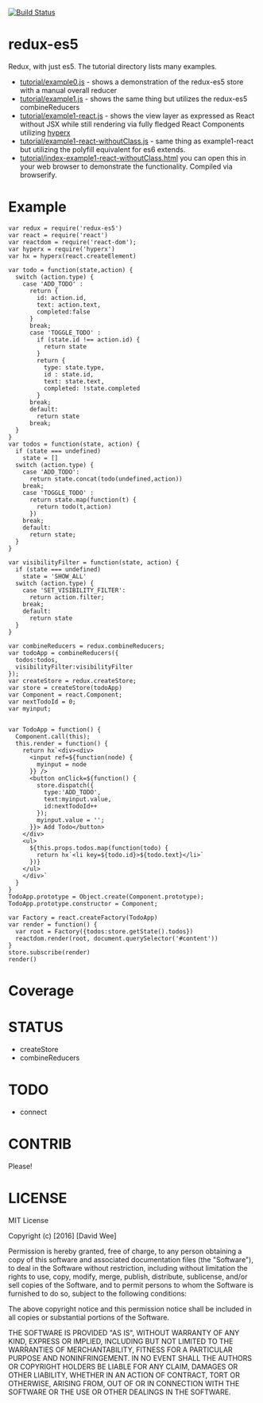[![Build Status](https://travis-ci.org/rook2pawn/redux-es5.svg?branch=master)](https://travis-ci.org/rook2pawn/redux-es5)

redux-es5
=========

Redux, with just es5. The tutorial directory lists many examples. 

  * [tutorial/example0.js](../master/tutorial/example0.js) - shows a demonstration of the redux-es5 store with a manual overall reducer
  * [tutorial/example1.js](../master/tutorial/example1.js)  - shows the same thing but utilizes the redux-es5 combineReducers
  * [tutorial/example1-react.js](../master/tutorial/example1-react.js)  - shows the view layer as expressed as React without JSX while still rendering via fully fledged React Components utilizing [hyperx](https://github.com/substack/hyperx)
  * [tutorial/example1-react-withoutClass.js](../master/tutorial/example1-react-withoutClass.js) - same thing as example1-react but utilizing the polyfill equivalent for es6 extends.
  * [tutorial/index-example1-react-withoutClass.html](../master/tutorial/index-example1-react-withoutClass.html) you can open this in your web browser to demonstrate the functionality. Compiled via browserify.

Example
=======


    var redux = require('redux-es5')
    var react = require('react')
    var reactdom = require('react-dom');
    var hyperx = require('hyperx')
    var hx = hyperx(react.createElement)

    var todo = function(state,action) {
      switch (action.type) {
        case 'ADD_TODO' :
          return {
            id: action.id,
            text: action.text,
            completed:false
          }
          break;
          case 'TOGGLE_TODO' :
            if (state.id !== action.id) {
              return state
            }
            return {
              type: state.type,
              id : state.id,
              text: state.text,
              completed: !state.completed
            }
          break;
          default:
            return state
          break;
      }
    }
    var todos = function(state, action) {
      if (state === undefined) 
        state = []
      switch (action.type) {
        case 'ADD_TODO': 
          return state.concat(todo(undefined,action))
        break;
        case 'TOGGLE_TODO' :
          return state.map(function(t) {
            return todo(t,action) 
          })
        break;
        default:
          return state;
      }
    }

    var visibilityFilter = function(state, action) {
      if (state === undefined) 
        state = 'SHOW_ALL'
      switch (action.type) {
        case 'SET_VISIBILITY_FILTER':
          return action.filter;
        break;
        default:
          return state
      }
    }

    var combineReducers = redux.combineReducers;
    var todoApp = combineReducers({
      todos:todos,
      visibilityFilter:visibilityFilter
    });
    var createStore = redux.createStore;
    var store = createStore(todoApp)
    var Component = react.Component;
    var nextTodoId = 0;
    var myinput;


    var TodoApp = function() {
      Component.call(this);
      this.render = function() {
        return hx`<div><div>
          <input ref=${function(node) {
            myinput = node 
          }} />
          <button onClick=${function() {
            store.dispatch({
              type:'ADD_TODO',
              text:myinput.value,
              id:nextTodoId++
            });
            myinput.value = '';
          }}> Add Todo</button>
        </div>
        <ul>
          ${this.props.todos.map(function(todo) {
            return hx`<li key=${todo.id}>${todo.text}</li>`
          })}
        </ul>
        </div>`
      }
    }
    TodoApp.prototype = Object.create(Component.prototype);
    TodoApp.prototype.constructor = Component;

    var Factory = react.createFactory(TodoApp)
    var render = function() {
      var root = Factory({todos:store.getState().todos})
      reactdom.render(root, document.querySelector('#content'))
    }
    store.subscribe(render)
    render()



Coverage
========


STATUS
======

 * createStore
 * combineReducers

TODO
====

 * connect

CONTRIB
=======

Please!

LICENSE
=======

MIT License

Copyright (c) [2016] [David Wee]

Permission is hereby granted, free of charge, to any person obtaining a copy
of this software and associated documentation files (the "Software"), to deal
in the Software without restriction, including without limitation the rights
to use, copy, modify, merge, publish, distribute, sublicense, and/or sell
copies of the Software, and to permit persons to whom the Software is
furnished to do so, subject to the following conditions:

The above copyright notice and this permission notice shall be included in all
copies or substantial portions of the Software.

THE SOFTWARE IS PROVIDED "AS IS", WITHOUT WARRANTY OF ANY KIND, EXPRESS OR
IMPLIED, INCLUDING BUT NOT LIMITED TO THE WARRANTIES OF MERCHANTABILITY,
FITNESS FOR A PARTICULAR PURPOSE AND NONINFRINGEMENT. IN NO EVENT SHALL THE
AUTHORS OR COPYRIGHT HOLDERS BE LIABLE FOR ANY CLAIM, DAMAGES OR OTHER
LIABILITY, WHETHER IN AN ACTION OF CONTRACT, TORT OR OTHERWISE, ARISING FROM,
OUT OF OR IN CONNECTION WITH THE SOFTWARE OR THE USE OR OTHER DEALINGS IN THE
SOFTWARE.
